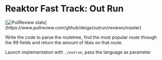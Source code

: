 # Reaktor Fast Track: Out Run
[![PullReview stats](https://www.pullreview.com/github/deiga/outrun/badges/master.svg?)](https://www.pullreview.com/github/deiga/outrun/reviews/master)

Write the code to parse the routetree, find the most popular route through the 99 fields and return the amount of likes on that route.


Launch implementation with `./outrun`, pass the language as parameter
